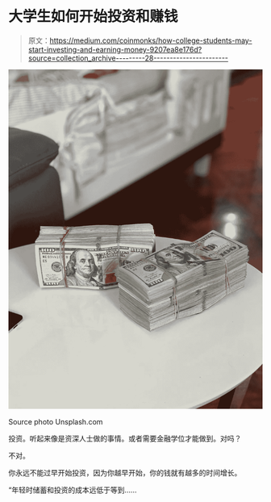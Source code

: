 # 大学生如何开始投资和赚钱

> 原文：<https://medium.com/coinmonks/how-college-students-may-start-investing-and-earning-money-9207ea8e176d?source=collection_archive---------28----------------------->

![](img/2ed895664322ba65692e1e7b9c445da7.png)

Source photo Unsplash.com

投资。听起来像是资深人士做的事情。或者需要金融学位才能做到。对吗？

不对。

你永远不能过早开始投资，因为你越早开始，你的钱就有越多的时间增长。

“年轻时储蓄和投资的成本远低于等到……